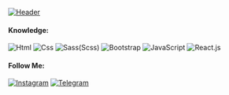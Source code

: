 [![Header](https://res.cloudinary.com/practicaldev/image/fetch/s--GAD4mcod--/c_imagga_scale,f_auto,fl_progressive,h_900,q_auto,w_1600/https://dev-to-uploads.s3.amazonaws.com/i/eb0ifoujbqbutfj8bknw.jpg)]()

#### Knowledge:
![Html](https://img.shields.io/badge/-Html-E44D26?style=for-the-badge&logo=html&logoColor=E9D54D)
![Css](https://img.shields.io/badge/-Css-000000?style=for-the-badge&logo=html&logoColor=000000)
![Sass(Scss)](https://img.shields.io/badge/-Sass(Scss)-E74C3C?style=for-the-badge&logo=html&logoColor=E74C3C)
![Bootstrap](https://img.shields.io/badge/-Bootstrap-000000?style=for-the-badge&logo=html&logoColor=E9D54D)
![JavaScript](https://img.shields.io/badge/-JavaScript-000000?style=for-the-badge&logo=html&logoColor=E9D54D)
![React.js](https://img.shields.io/badge/-React-000000?style=for-the-badge&logo=html&logoColor=E9D54D)
#### Follow Me:
[![Instagram](https://img.shields.io/badge/-Instagram-000000?style=for-the-badge&logo=instagram&logoColor=FF8B00)](https://www.instagram.com/artyom__vardanyan/?r=nametag)
[![Telegram](https://img.shields.io/badge/-Telegram-000000?style=for-the-badge&logo=telegram&logoColor=27A0D9)](https://t.me/ArtyomVardanyan)
